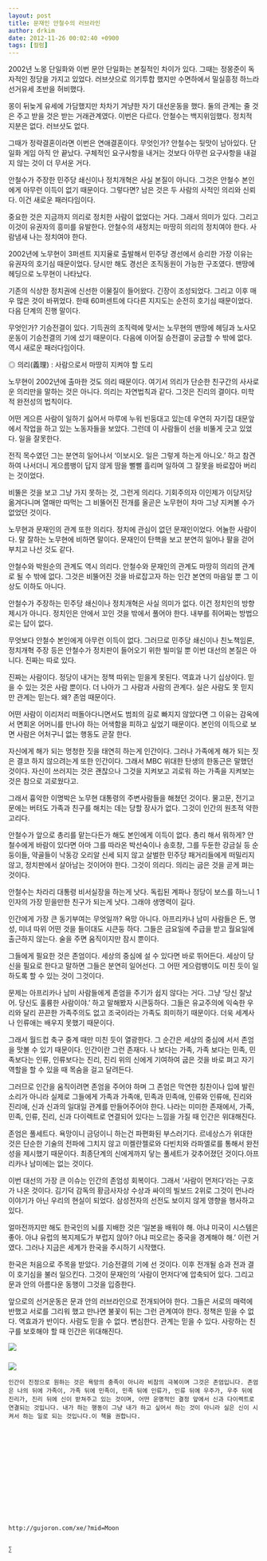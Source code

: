 ```yaml
---
layout: post
title: 문재인 안철수의 러브라인
author: drkim
date: 2012-11-26 00:02:40 +0900
tags: [컬럼]
---
```

2002년 노몽 단일화와 이번 문안 단일화는 본질적인 차이가 있다. 그때는 정몽준이 독자적인 정당을 가지고 있었다. 러브샷으로 의기투합 했지만 수면하에서 밀실흥정 하느라 선거유세 초반을 허비했다. 

 몽이 뒤늦게 유세에 가담했지만 차차기 겨냥한 자기 대선운동을 했다. 둘의 관계는 줄 것은 주고 받을 것은 받는 거래관계였다. 이번은 다르다. 안철수는 백지위임했다. 정치적 지분은 없다. 러브샷도 없다. 

 그때가 정략결혼이라면 이번은 연애결혼이다. 무엇인가? 안철수는 뒷맛이 남아있다. 단일화 게임 아직 안 끝났다. 구체적인 요구사항을 내거는 것보다 아무런 요구사항을 내걸지 않는 것이 더 무서운 거다. 

 안철수가 주장한 민주당 쇄신이나 정치개혁은 사실 본질이 아니다. 그것은 안철수 본인에게 아무런 이득이 없기 때문이다. 그렇다면? 남은 것은 두 사람의 사적인 의리와 신뢰다. 이건 새로운 패러다임이다. 

 중요한 것은 지금까지 의리로 정치한 사람이 없었다는 거다. 그래서 의미가 있다. 그리고 이것이 유권자의 흥미를 유발한다. 안철수의 새정치는 마땅히 의리의 정치여야 한다. 사람냄새 나는 정치여야 한다. 

 2002년에 노무현이 3퍼센트 지지율로 출발해서 민주당 경선에서 승리한 가장 이유는 유권자의 호기심 때문이었다. 당시만 해도 경선은 조직동원이 가능한 구조였다. 맨땅에 헤딩으로 노무현이 나타났다. 

 기존의 식상한 정치권에 신선한 이물질이 들어왔다. 긴장이 조성되었다. 그리고 이후 매우 많은 것이 바뀌었다. 한때 60퍼센트에 다다른 지지도는 순전히 호기심 때문이었다. 다음 단계의 진행 말이다. 

 무엇인가? 기승전결이 있다. 기득권의 조직력에 맞서는 노무현의 맨땅에 헤딩과 노사모운동이 기승전결의 기에 섰기 때문이다. 다음에 이어질 승전결이 궁금할 수 밖에 없다. 역시 새로운 패러다임이다. 

 ◎ 의리(義理) : 사람으로서 마땅히 지켜야 할 도리 

 노무현이 2002년에 출마한 것도 의리 때문이다. 여기서 의리가 단순한 친구간의 사사로운 의리만을 말하는 것은 아니다. 의리는 자연법칙과 같다. 그것은 진리의 결이다. 미학적 완전성의 법칙이다. 

 어떤 게으른 사람이 일하기 싫어서 마루에 누워 빈둥대고 있는데 우연히 자기집 대문앞에서 작업을 하고 있는 노동자들을 보았다. 그런데 이 사람들이 선을 비뚤게 긋고 있었다. 일을 잘못한다. 

 전직 목수였던 그는 분연히 일어나서 ‘이보시오. 일은 그렇게 하는게 아니오.’ 하고 참견하여 나서더니 게으름뱅이 답지 않게 땀을 뻘뻘 흘리며 일하여 그 잘못을 바로잡아 버리는 것이었다. 

 비뚤은 것을 보고 그냥 가지 못하는 것, 그런게 의리다. 기회주의자 이인제가 이당저당 옮겨다니며 열매만 따먹는 그 비뚤어진 전개를 올곧은 노무현이 차마 그냥 지켜볼 수가 없었던 것이다. 

 노무현과 문재인의 관계 또한 의리다. 정치에 관심이 없던 문재인이었다. 어눌한 사람이다. 말 잘하는 노무현에 비하면 말이다. 문재인이 탄핵을 보고 분연히 일어나 팔을 걷어부치고 나선 것도 같다. 

 안철수와 박원순의 관계도 역시 의리다. 안철수와 문재인의 관계도 마땅히 의리의 관계로 될 수 밖에 없다. 그것은 비뚤어진 것을 바로잡고자 하는 인간 본연의 마음일 뿐 그 이상도 이하도 아니다. 

 안철수가 주장하는 민주당 쇄신이나 정치개혁은 사실 의미가 없다. 이건 정치인의 방향제시가 아니다. 정치인은 안에서 꼬인 것을 밖에서 풀어야 한다. 내부를 쥐어짜는 방법으로는 답이 없다. 

 무엇보다 안철수 본인에게 아무런 이득이 없다. 그러므로 민주당 쇄신이나 친노책임론, 정치개혁 주장 등은 안철수가 정치판이 들어오기 위한 빌미일 뿐 이번 대선의 본질은 아니다. 진짜는 따로 있다. 

 진짜는 사람이다. 정당이 내거는 정책 따위는 믿을게 못된다. 역효과 나기 십상이다. 믿을 수 있는 것은 사람 뿐이다. 더 나아가 그 사람과 사람의 관계다. 실은 사람도 못 믿지만 관계는 믿는다. 왜? 존엄 때문이다. 

 어떤 사람이 이리저리 떠돌아다니면서도 범죄의 길로 빠지지 않았다면 그 이유는 감옥에서 면회온 어머니를 만나야 하는 어색함을 피하고 싶었기 때문이다. 본인의 이득으로 보면 사람은 어처구니 없는 행동도 곧잘 한다. 

 자신에게 해가 되는 멍청한 짓을 태연히 하는게 인간이다. 그러나 가족에게 해가 되는 짓은 결코 하지 않으려는게 또한 인간이다. 그래서 MBC 위대한 탄생의 한동근은 말했던 것이다. 자신이 쓰러지는 것은 괜찮으나 그것을 지켜보고 괴로워 하는 가족을 지켜보는 것은 참으로 괴로웠다고. 

 그래서 흉악한 이명박은 노무현 대통령의 주변사람들을 해쳤던 것이다. 물고문, 전기고문에는 버텨도 가족과 친구를 해치는 데는 당할 장사가 없다. 그것이 인간의 원초적 약한 고리다. 

 안철수가 앞으로 총리를 맡는다든가 해도 본인에게 이득이 없다. 총리 해서 뭐하게? 안철수에게 바람이 있다면 아마 그를 따라온 박선숙이나 송호창, 그를 두둔한 강금실 등 순둥이들, 약골들이 낙동강 오리알 신세 되지 않고 살벌한 민주당 패거리들에게 떠밀리지 않고, 정치판에서 살아남는 것이어야 한다. 그것이 의리다. 의리는 굽은 것을 곧게 펴는 것이다. 

 안철수는 차라리 대통령 비서실장을 하는게 낫다. 독립된 계파나 정당이 보스를 하느니 1인자의 가장 믿을만한 친구가 되는게 낫다. 그래야 생명력이 길다. 

 인간에게 가장 큰 동기부여는 무엇일까? 욕망 아니다. 아프리카나 남미 사람들은 돈, 명성, 미녀 따위 어떤 것을 들이대도 시큰둥 하다. 그들은 금요일에 주급을 받고 월요일에 출근하지 않는다. 술을 주면 움직이지만 잠시 뿐이다. 

 그들에게 필요한 것은 존엄이다. 세상의 중심에 설 수 있다면 바로 뛰어든다. 세상이 당신을 필요로 한다고 말하면 그들은 분연히 일어선다. 그 어떤 게으럼뱅이도 미친 듯이 일하도록 할 수 있는 것이 그것이다. 



문제는 아프리카나 남미 사람들에게 존엄을 주기가 쉽지 않다는 거다. 그냥 ‘당신 잘났어. 당신도 훌륭한 사람이야.’ 하고 말해봤자 시큰둥하다. 그들은 유교주의에 익숙한 우리와 달리 끈끈한 가족주의도 없고 조국이라는 가족도 희미하기 때문이다. 더욱 세계사나 인류애는 배우지 못했기 때문이다. 

 그래서 월드컵 축구 중계 때만 미친 듯이 열광한다. 그 순간은 세상의 중심에 서서 존엄을 맛볼 수 있기 때문이다. 인간이란 그런 존재다. 나 보다는 가족, 가족 보다는 민족, 민족보다는 인류, 인류보다는 진리, 진리 위의 신에게 기여하여 굽은 것을 바로 펴고 자기 역할을 할 수 있을 때 목숨을 걸고 달려든다. 

 그러므로 인간을 움직이려면 존엄을 주어야 하며 그 존엄은 막연한 칭찬이나 입에 발린 소리가 아니라 실제로 그들에게 가족과 가족애, 민족과 민족애, 인류와 인류애, 진리와 진리애, 신과 신과의 일대일 관계를 만들어주어야 한다. 나라는 미미한 존재에서, 가족, 민족, 인류, 진리, 신과 다이렉트로 연결되어 있다는 느낌을 가질 때 인간은 위대해진다. 



존엄은 풀세트다. 욕망이니 금덩이니 하는건 파편화된 부스러기다. 르네상스가 위대한 것은 단순한 기술의 전파에 그치지 않고 미켈란젤로와 다빈치와 라파엘로를 통해서 완전성을 제시했기 때문이다. 최종단계의 신에게까지 닿는 풀세트가 갖추어졌던 것이다.아프리카나 남미에는 없는 것이다. 

 이번 대선의 가장 큰 이슈는 인간의 존엄성 회복이다. 그래서 ‘사람이 먼저다’라는 구호가 나온 것이다. 김기덕 감독의 황금사자상 수상과 싸이의 빌보드 2위로 그것이 먼나라 이야기가 아닌 우리의 현실이 되었다. 삼성전자의 선전도 보이지 않게 영향을 행사하고 있다. 

 얼마전까지만 해도 한국인의 뇌를 지배한 것은 ‘일본을 배워야 해. 아냐 미국이 시스템은 좋아. 아냐 유럽의 복지제도가 부럽지 않아? 아냐 떠오르는 중국을 경계해야 해.’ 이런 거였다. 그러나 지금은 세계가 한국을 주시하기 시작했다. 

 한국은 처음으로 주목을 받았다. 기승전결의 기에 선 것이다. 이후 전개될 승과 전과 결이 호기심을 불러 일으킨다. 그것이 문재인의 ‘사람이 먼저다’에 압축되어 있다. 그리고 문과 안의 아름다운 동행이 그것을 입증한다. 

 앞으로의 선거운동은 문과 안의 러브라인으로 전개되어야 한다. 그들은 서로의 매력에 반했고 서로를 그리워 했고 만나면 불꽃이 튀는 그런 관계여야 한다. 정책은 믿을 수 없다. 역효과가 반이다. 사람도 믿을 수 없다. 변심한다. 관계는 믿을 수 있다. 사랑하는 친구를 보호해야 할 때 인간은 위대해진다. 



 ![](/files/attach/images/199/431/290/5922344_460s.jpg)

 ###


  





  ![](/files/attach/images/198/187/283/345678.jpg) 
  
  
  
  
  
    인간이 진정으로 원하는 것은 욕망의 충족이 아니라 비참의 극복이며 그것은 존엄입니다. 존엄은 나의 뒤에 가족이, 가족 뒤에 민족이, 민족 뒤에 인류가, 인류 뒤에 우주가, 우주 뒤에 진리가, 진리 뒤에 신이 받쳐주고 있는 것이며, 어떤 운명적인 결정 앞에서 신과 다이렉트로 연결되는 것입니다. 내가 하는 행동이 그냥 내가 하고 싶어서 하는 것이 아니라 실은 신이 시켜서 하는 일로 되는 것입니다.이 책을 권합니다.
  
  
  
  
  
  
  
  
  
  
  
  
  
  
  
    http://gujoron.com/xe/?mid=Moon 
  
  
    ∑ 
  
  
  
  
  
  
  
  
  
  
  
  
  
  
  
  
  
  
  
  
  
  
  
  
